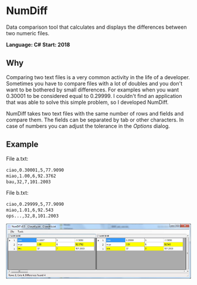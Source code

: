 # NumDiff
Data comparison tool that calculates and displays the differences between two numeric files.

**Language: C#**
**Start: 2018**

## Why
Comparing two text files is a very common activity in the life of a developer. Sometimes you have to compare files with a lot of doubles and you don't want to be bothered by small differences. For examples when you want 0.30001 to be considered equal to 0.29999. I couldn't find an application that was able to solve this simple problem, so I developed NumDiff.

NumDiff takes two text files with the same number of rows and fields and compare them. The fields can be separated by tab or other characters. In case of numbers you can adjust the tolerance in the _Options_ dialog.

## Example

File a.txt:
```
ciao,0.30001,5,77.9090
miao,1.00,6,92.3762
bau,32,7,101.2003
```

File b.txt:
```
ciao,0.29999,5,77.9090
miao,1.01,6,92.543
ops...,32,8,101.2003
```

![Example](/images/example.jpg)

